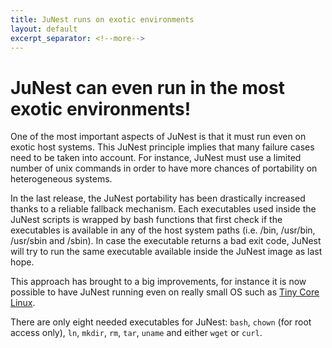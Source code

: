 ```yaml
---
title: JuNest runs on exotic environments
layout: default
excerpt_separator: <!--more-->
---
```


JuNest can even run in the most exotic environments!
==============

One of the most important aspects of JuNest is that it must run even
on exotic host systems. This JuNest principle implies that many failure cases
need to be taken into account. For instance, JuNest must use a limited number of
unix commands in order to have more chances of portability
on heterogeneous systems.

In the last release, the JuNest portability has been drastically
increased thanks to a reliable fallback mechanism.
Each executables used inside the JuNest scripts is wrapped
by bash functions that first check if the executables is available
in any of the host system paths (i.e. /bin, /usr/bin, /usr/sbin and /sbin).
In case the executable returns a bad exit code, JuNest will try to run
the same executable available inside the JuNest image as last hope.

This approach has brought to a big improvements, for instance it is now possible
to have JuNest running even on really small OS such as
[Tiny Core Linux](http://distro.ibiblio.org/tinycorelinux/).

There are only eight needed executables for JuNest: `bash`,
`chown` (for root access only), `ln`, `mkdir`, `rm`, `tar`, `uname` and
either `wget` or `curl`.
